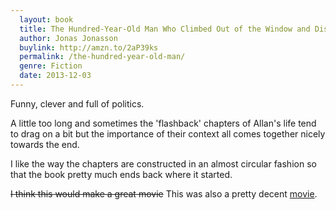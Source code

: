 ```yaml
---
  layout: book
  title: The Hundred-Year-Old Man Who Climbed Out of the Window and Disappeared
  author: Jonas Jonasson
  buylink: http://amzn.to/2aP39ks
  permalink: /the-hundred-year-old-man/
  genre: Fiction
  date: 2013-12-03
---
```


Funny, clever and full of politics.

A little too long and sometimes the 'flashback' chapters of Allan's life tend to drag on a bit but the importance of their context all comes together nicely towards the end.

I like the way the chapters are constructed in an almost circular fashion so that the book pretty much ends back where it started.

~~I think this would make a great movie~~ This was also a pretty decent <a href="http://www.imdb.com/title/tt2113681/" target="_blank">movie</a>.
